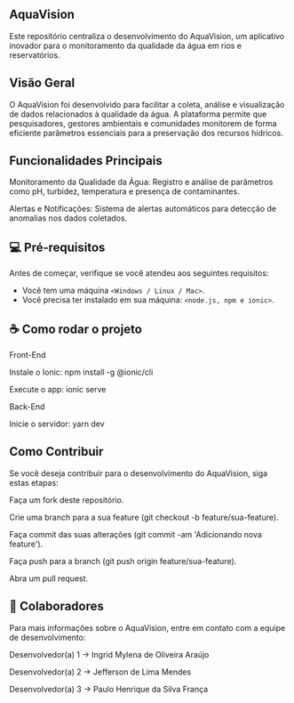 ## AquaVision

Este repositório centraliza o desenvolvimento do AquaVision, um aplicativo inovador para o monitoramento da qualidade da água em rios e reservatórios.

## Visão Geral

O AquaVision foi desenvolvido para facilitar a coleta, análise e visualização de dados relacionados à qualidade da água. A plataforma permite que pesquisadores, gestores ambientais e comunidades monitorem de forma eficiente parâmetros essenciais para a preservação dos recursos hídricos.

## Funcionalidades Principais

Monitoramento da Qualidade da Água: Registro e análise de parâmetros como pH, turbidez, temperatura e presença de contaminantes.

Alertas e Notificações: Sistema de alertas automáticos para detecção de anomalias nos dados coletados.

## 💻 Pré-requisitos

Antes de começar, verifique se você atendeu aos seguintes requisitos:

* Você tem uma máquina `<Windows / Linux / Mac>`.
* Você precisa ter instalado em sua máquina: `<node.js, npm e ionic>`.

## ☕ Como rodar o projeto

Front-End

Instale o Ionic: npm install -g @ionic/cli

Execute o app: ionic serve

Back-End

Inicie o servidor: yarn dev

## Como Contribuir

Se você deseja contribuir para o desenvolvimento do AquaVision, siga estas etapas:

Faça um fork deste repositório.

Crie uma branch para a sua feature (git checkout -b feature/sua-feature).

Faça commit das suas alterações (git commit -am 'Adicionando nova feature').

Faça push para a branch (git push origin feature/sua-feature).

Abra um pull request.

## 🤝 Colaboradores

Para mais informações sobre o AquaVision, entre em contato com a equipe de desenvolvimento:

Desenvolvedor(a) 1 → Ingrid Mylena de Oliveira Araújo

Desenvolvedor(a) 2 → Jefferson de Lima Mendes

Desenvolvedor(a) 3 → Paulo Henrique da Silva França

